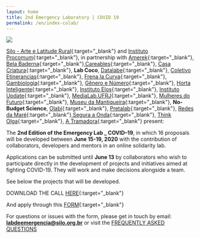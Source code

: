 ```yaml
---
layout: home
title: 2nd Emergency Laboratory | COVID 19
permalink: /en/index-colab/
---
```


![](/2ed/media/images/covers/titulo_colab_en.png)

[Silo - Arte e Latitude Rural](https://silo.org.br/){:target="_blank"} and [Instituto Procomum](https://www.procomum.org/){:target="_blank"}, in partnership with [Amerek](https://twitter.com/amerek_ufmg){:target="_blank"}, [Bela Baderna](http://belabaderna.com.br/){:target="_blank"},[Careables](https://www.careables.org/){:target="_blank"}, [Casa Criatura](https://www.instagram.com/casacriatura/){:target="_blank"}, **Lab Coco**, [Datalabe](https://datalabe.org/){:target="_blank"}, [Coletivo Etinerancias](https://www.instagram.com/etinerancias){:target="_blank"}, [Frena la Curva](https://frenalacurva.net/){:target="_blank"}, [Gambiologia](http://www.gambiologia.net/blog/){:target="_blank"}, [Gênero e Número](http://www.generonumero.media/){:target="_blank"},
[Horta Inteligente](https://hortainteligente.wixsite.com/hortainteligente){:target="_blank"}, [Instituto Elos](https://institutoelos.org/){:target="_blank"}, [Instituto Update](https://www.institutoupdate.org.br/){:target="_blank"}, [MediaLab.UFRJ](href="http://medialabufrj.net/"){:target="_blank"}, [Mulheres do Futuro](https://www.instagram.com/mulheresdofuturopa/){:target="_blank"}, [Museu da Mantiqueira](https://museudamantiqueira.com.br/){:target="_blank"}, **No-Budget Science**, [Olabi](https://www.olabi.org.br){:target="_blank"}, [Pretalab](https://www.pretalab.com/){:target="_blank"}, [Redes da Maré](http://www.redesdamare.org.br/){:target="_blank"},[Segura a Onda](https://seguraaonda.com.br/){:target="_blank"}, [Think Olga](https://www.thinkolga.com/){:target="_blank"}, [A Tramadora](https://www.tramadora.net/){:target="_blank"} present:

The **2nd Edition of the Emergency Lab _ COVID–19**, in which 16 proposals will be developed between **June 15-19, 2020** with the contribution of collaborators, developers and mentors in an online solidarity lab.

Applications can be submitted until **June 13** by collaborators who wish to participate directly in the development of projects and initiatives aimed at fighting COVID-19. They will work and make decisions alongside a team.

See below the projects that will be developed.


DOWNLOAD THE CALL [HERE](/2ed/media/docs/EN_COLABS_CALL_EMERGENCY_LAB.pdf){:target="_blank"} 


And apply through this [FORM](https://forms.gle/kMsNVwmZPGWvqnC67){:target="_blank"}
  
  
For questions or issues with the form, please get in touch by email: **labdeemergencia@silo.org.br** or visit the [FREQUENTLY ASKED QUESTIONS](/2ed/pt/dicas/perguntas-frequentes-colabs)
